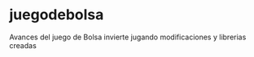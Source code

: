 juegodebolsa
============

Avances del juego de Bolsa invierte jugando modificaciones y librerias creadas
